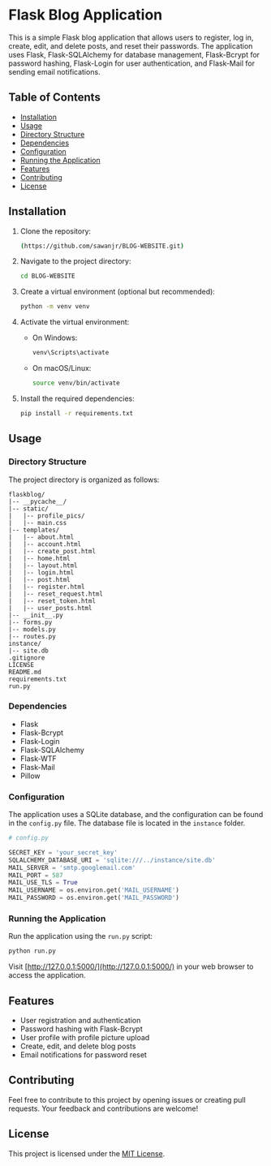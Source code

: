 # Flask Blog Application

This is a simple Flask blog application that allows users to register, log in, create, edit, and delete posts, and reset their passwords. The application uses Flask, Flask-SQLAlchemy for database management, Flask-Bcrypt for password hashing, Flask-Login for user authentication, and Flask-Mail for sending email notifications.

## Table of Contents

- [Installation](#installation)
- [Usage](#usage)
- [Directory Structure](#directory-structure)
- [Dependencies](#dependencies)
- [Configuration](#configuration)
- [Running the Application](#running-the-application)
- [Features](#features)
- [Contributing](#contributing)
- [License](#license)

## Installation

1. Clone the repository:

   ```bash
   (https://github.com/sawanjr/BLOG-WEBSITE.git)
   ```

2. Navigate to the project directory:

   ```bash
   cd BLOG-WEBSITE
   ```

3. Create a virtual environment (optional but recommended):

   ```bash
   python -m venv venv
   ```

4. Activate the virtual environment:

   - On Windows:

     ```bash
     venv\Scripts\activate
     ```

   - On macOS/Linux:

     ```bash
     source venv/bin/activate
     ```

5. Install the required dependencies:

   ```bash
   pip install -r requirements.txt
   ```

## Usage

### Directory Structure

The project directory is organized as follows:

```plaintext
flaskblog/
|-- __pycache__/
|-- static/
|   |-- profile_pics/
|   |-- main.css
|-- templates/
|   |-- about.html
|   |-- account.html
|   |-- create_post.html
|   |-- home.html
|   |-- layout.html
|   |-- login.html
|   |-- post.html
|   |-- register.html
|   |-- reset_request.html
|   |-- reset_token.html
|   |-- user_posts.html
|-- __init__.py
|-- forms.py
|-- models.py
|-- routes.py
instance/
|-- site.db
.gitignore
LICENSE
README.md
requirements.txt
run.py
```

### Dependencies

- Flask
- Flask-Bcrypt
- Flask-Login
- Flask-SQLAlchemy
- Flask-WTF
- Flask-Mail
- Pillow

### Configuration

The application uses a SQLite database, and the configuration can be found in the `config.py` file. The database file is located in the `instance` folder.

```python
# config.py

SECRET_KEY = 'your_secret_key'
SQLALCHEMY_DATABASE_URI = 'sqlite:///../instance/site.db'
MAIL_SERVER = 'smtp.googlemail.com'
MAIL_PORT = 587
MAIL_USE_TLS = True
MAIL_USERNAME = os.environ.get('MAIL_USERNAME')
MAIL_PASSWORD = os.environ.get('MAIL_PASSWORD')
```

### Running the Application

Run the application using the `run.py` script:

```bash
python run.py
```

Visit [http://127.0.0.1:5000/](http://127.0.0.1:5000/) in your web browser to access the application.

## Features

- User registration and authentication
- Password hashing with Flask-Bcrypt
- User profile with profile picture upload
- Create, edit, and delete blog posts
- Email notifications for password reset

## Contributing

Feel free to contribute to this project by opening issues or creating pull requests. Your feedback and contributions are welcome!

## License

This project is licensed under the [MIT License](LICENSE).
